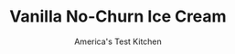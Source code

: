 ---
layout: ../../layouts/MarkdownPostLayout.astro
title: Vanilla No-Churn Ice Cream
author: America's Test Kitchen
pubDate: 2023-03-15
description: "With help from an heirloom recipe, we made a no-churn ice cream that made us melt."
image_url: https://res.cloudinary.com/hksqkdlah/image/upload/ar_1:1,c_fill,dpr_2.0,f_auto,fl_lossy.progressive.strip_profile,g_faces:auto,q_auto:low,w_344/SFS_Vanilla-Ice-Cream_001_usyfti
tags: ["Desserts or Baked Goods","Frozen Desserts","Cookbook Collection"]
calories: 3037
protein: 3
carbohydrates: 27
fats: 
fiber: 
ingredients: ["2 cups, heavy cream, chilled","1 cup, sweetened condensed milk","1/4 cup, whole milk","1/4 cup, light corn syrup","2 tablespoons, sugar","1 tablespoon, vanilla extract","1/4 teaspoon, table salt"]
serves: 10
time: "15 minutes, plus 6 hours freezing"
instructions: ["Process cream in blender until soft peaks form, 20 to 30 seconds. Scrape down sides of blender jar and continue to process until stiff peaks form, about 10 seconds longer. Using rubber spatula, stir in condensed milk, whole milk, corn syrup, sugar, vanilla, and salt. Process until thoroughly combined, about 20 seconds, scraping down sides of blender jar as needed.","Pour cream mixture into 8½ by 4½-inch loaf pan. Press plastic wrap flush against surface of cream mixture. Freeze until firm, at least 6 hours. Serve."]
nutrition: ["159 mg Potassium","112 mg Phosphorus","126 mg Calcium","12 mg Magnesium","123 mg Sodium","20 g Fat","5 g Monounsaturated","1 mg Vitamin C","76 mg Cholesterol","12 g Saturated","5 µg Folate (food)","27 g Sugars","1 µg Vitamin K","43 g Water","27 g Carbs","5 µg Folate equivalent (total)","3 g Protein","221 µg Vitamin A","303 kcal Energy","9 g Sugars, added","3037 calories"]
notes: "The cream mixture freezes more quickly in a loaf pan than in a taller, narrower container. If you don’t have a loaf pan, use an 8-inch square baking pan."
---